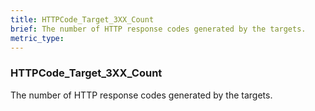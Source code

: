 ```yaml
---
title: HTTPCode_Target_3XX_Count
brief: The number of HTTP response codes generated by the targets.
metric_type:
---
```

### HTTPCode_Target_3XX_Count

The number of HTTP response codes generated by the targets.

